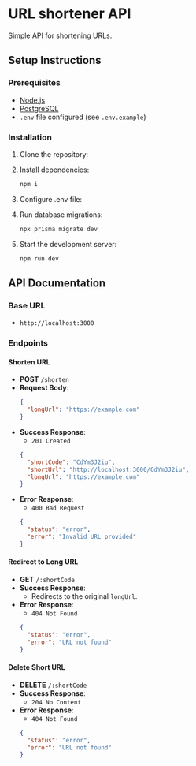 # URL shortener API

Simple API for shortening URLs.

## Setup Instructions

### Prerequisites

- [Node.js](https://nodejs.org/)
- [PostgreSQL](https://www.postgresql.org/)
- `.env` file configured (see `.env.example`)

### Installation

1. Clone the repository:

2. Install dependencies:

   ```bash
   npm i
   ```

3. Configure .env file:

4. Run database migrations:

   ```bash
   npx prisma migrate dev
   ```

5. Start the development server:
   ```bash
   npm run dev
   ```

## API Documentation

### Base URL

- `http://localhost:3000`

### Endpoints

#### **Shorten URL**

- **POST** `/shorten`
- **Request Body**:
  ```json
  {
    "longUrl": "https://example.com"
  }
  ```
- **Success Response**:
  - `201 Created`
  ```json
  {
    "shortCode": "CdYm3J2iu",
    "shortUrl": "http://localhost:3000/CdYm3J2iu",
    "longUrl": "https://example.com"
  }
  ```
- **Error Response**:
  - `400 Bad Request`
  ```json
  {
    "status": "error",
    "error": "Invalid URL provided"
  }
  ```

#### **Redirect to Long URL**

- **GET** `/:shortCode`
- **Success Response**:
  - Redirects to the original `longUrl`.
- **Error Response**:
  - `404 Not Found`
  ```json
  {
    "status": "error",
    "error": "URL not found"
  }
  ```

#### **Delete Short URL**

- **DELETE** `/:shortCode`
- **Success Response**:
  - `204 No Content`
- **Error Response**:
  - `404 Not Found`
  ```json
  {
    "status": "error",
    "error": "URL not found"
  }
  ```
